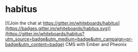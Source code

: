 # habitus

[![Join the chat at https://gitter.im/whiteboards/habitus](https://badges.gitter.im/whiteboards/habitus.svg)](https://gitter.im/whiteboards/habitus?utm_source=badge&utm_medium=badge&utm_campaign=pr-badge&utm_content=badge)
CMS with Ember and Pheonix
